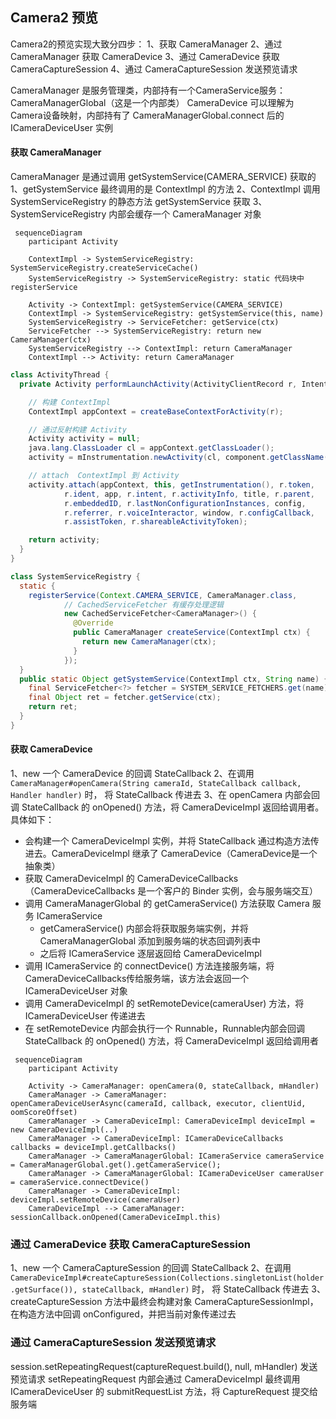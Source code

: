 ## Camera2 预览

Camera2的预览实现大致分四步：
1、获取 CameraManager
2、通过 CameraManager 获取 CameraDevice 
3、通过 CameraDevice 获取 CameraCaptureSession
4、通过 CameraCaptureSession 发送预览请求

CameraManager 是服务管理类，内部持有一个CameraService服务：CameraManagerGlobal（这是一个内部类）
CameraDevice 可以理解为Camera设备映射，内部持有了 CameraManagerGlobal.connect 后的 ICameraDeviceUser 实例


#### 获取 CameraManager
CameraManager 是通过调用 getSystemService(CAMERA_SERVICE) 获取的
1、getSystemService 最终调用的是 ContextImpl 的方法
2、ContextImpl 调用 SystemServiceRegistry 的静态方法 getSystemService 获取
3、SystemServiceRegistry 内部会缓存一个 CameraManager 对象

```mermaid
 sequenceDiagram
  	participant Activity
    
    ContextImpl -> SystemServiceRegistry: SystemServiceRegistry.createServiceCache()
    SystemServiceRegistry -> SystemServiceRegistry: static 代码块中 registerService 
    
    Activity -> ContextImpl: getSystemService(CAMERA_SERVICE)
    ContextImpl -> SystemServiceRegistry: getSystemService(this, name)
    SystemServiceRegistry -> ServiceFetcher: getService(ctx)
    ServiceFetcher --> SystemServiceRegistry: return new CameraManager(ctx)
    SystemServiceRegistry --> ContextImpl: return CameraManager
    ContextImpl --> Activity: return CameraManager
```

```java
class ActivityThread {
  private Activity performLaunchActivity(ActivityClientRecord r, Intent customIntent) {

    // 构建 ContextImpl
    ContextImpl appContext = createBaseContextForActivity(r);

    // 通过反射构建 Activity
    Activity activity = null;
    java.lang.ClassLoader cl = appContext.getClassLoader();
    activity = mInstrumentation.newActivity(cl, component.getClassName(), r.intent);

    // attach  ContextImpl 到 Activity
    activity.attach(appContext, this, getInstrumentation(), r.token,
            r.ident, app, r.intent, r.activityInfo, title, r.parent,
            r.embeddedID, r.lastNonConfigurationInstances, config,
            r.referrer, r.voiceInteractor, window, r.configCallback,
            r.assistToken, r.shareableActivityToken);

    return activity;
  }
}

class SystemServiceRegistry {
  static {
    registerService(Context.CAMERA_SERVICE, CameraManager.class,
            // CachedServiceFetcher 有缓存处理逻辑
            new CachedServiceFetcher<CameraManager>() {
              @Override
              public CameraManager createService(ContextImpl ctx) {
                return new CameraManager(ctx);
              }
            });
  }
  public static Object getSystemService(ContextImpl ctx, String name) {
    final ServiceFetcher<?> fetcher = SYSTEM_SERVICE_FETCHERS.get(name);
    final Object ret = fetcher.getService(ctx);
    return ret;
  }
}
```

#### 获取 CameraDevice
1、new 一个 CameraDevice 的回调 StateCallback
2、在调用 `CameraManager#openCamera(String cameraId, StateCallback callback, Handler handler)` 时， 将 StateCallback 传进去
3、在 openCamera 内部会回调 StateCallback 的 onOpened() 方法，将 CameraDeviceImpl 返回给调用者。具体如下：
- 会构建一个 CameraDeviceImpl 实例，并将 StateCallback 通过构造方法传进去。CameraDeviceImpl 继承了 CameraDevice（CameraDevice是一个抽象类）
- 获取 CameraDeviceImpl 的 CameraDeviceCallbacks（CameraDeviceCallbacks 是一个客户的 Binder 实例，会与服务端交互）
- 调用 CameraManagerGlobal 的 getCameraService() 方法获取 Camera 服务 ICameraService
  - getCameraService() 内部会将获取服务端实例，并将 CameraManagerGlobal 添加到服务端的状态回调列表中
  - 之后将 ICameraService 逐层返回给 CameraDeviceImpl
- 调用 ICameraService 的 connectDevice() 方法连接服务端，将CameraDeviceCallbacks传给服务端，该方法会返回一个 ICameraDeviceUser 对象
- 调用 CameraDeviceImpl 的 setRemoteDevice(cameraUser) 方法，将 ICameraDeviceUser 传递进去
- 在 setRemoteDevice 内部会执行一个 Runnable，Runnable内部会回调 StateCallback 的 onOpened() 方法，将 CameraDeviceImpl 返回给调用者

```mermaid
 sequenceDiagram
  	participant Activity
    
    Activity -> CameraManager: openCamera(0, stateCallback, mHandler)
    CameraManager -> CameraManager: openCameraDeviceUserAsync(cameraId, callback, executor, clientUid, oomScoreOffset)
    CameraManager -> CameraDeviceImpl: CameraDeviceImpl deviceImpl = new CameraDeviceImpl(..)
    CameraManager -> CameraDeviceImpl: ICameraDeviceCallbacks callbacks = deviceImpl.getCallbacks()
    CameraManager -> CameraManagerGlobal: ICameraService cameraService = CameraManagerGlobal.get().getCameraService();
    CameraManager -> CameraManagerGlobal: ICameraDeviceUser cameraUser = cameraService.connectDevice()
    CameraManager -> CameraDeviceImpl: deviceImpl.setRemoteDevice(cameraUser)
    CameraDeviceImpl --> CameraManager: sessionCallback.onOpened(CameraDeviceImpl.this)
```


### 通过 CameraDevice 获取 CameraCaptureSession
1、new 一个 CameraCaptureSession 的回调 StateCallback
2、在调用 `CameraDeviceImpl#createCaptureSession(Collections.singletonList(holder.getSurface()), stateCallback, mHandler)` 时， 将 StateCallback 传进去
3、createCaptureSession 方法中最终会构建对象 CameraCaptureSessionImpl，在构造方法中回调 onConfigured，并把当前对象传递过去

### 通过 CameraCaptureSession 发送预览请求
session.setRepeatingRequest(captureRequest.build(), null, mHandler) 发送预览请求
setRepeatingRequest 内部会通过 CameraDeviceImpl 最终调用 ICameraDeviceUser 的 submitRequestList 方法，将 CaptureRequest 提交给服务端